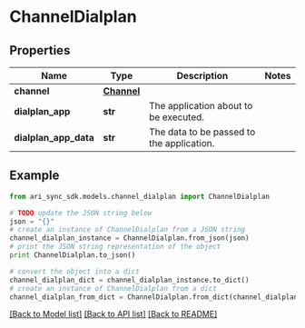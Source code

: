 # ChannelDialplan


## Properties
Name | Type | Description | Notes
------------ | ------------- | ------------- | -------------
**channel** | [**Channel**](Channel.md) |  | 
**dialplan_app** | **str** | The application about to be executed. | 
**dialplan_app_data** | **str** | The data to be passed to the application. | 

## Example

```python
from ari_sync_sdk.models.channel_dialplan import ChannelDialplan

# TODO update the JSON string below
json = "{}"
# create an instance of ChannelDialplan from a JSON string
channel_dialplan_instance = ChannelDialplan.from_json(json)
# print the JSON string representation of the object
print ChannelDialplan.to_json()

# convert the object into a dict
channel_dialplan_dict = channel_dialplan_instance.to_dict()
# create an instance of ChannelDialplan from a dict
channel_dialplan_from_dict = ChannelDialplan.from_dict(channel_dialplan_dict)
```
[[Back to Model list]](../README.md#documentation-for-models) [[Back to API list]](../README.md#documentation-for-api-endpoints) [[Back to README]](../README.md)


